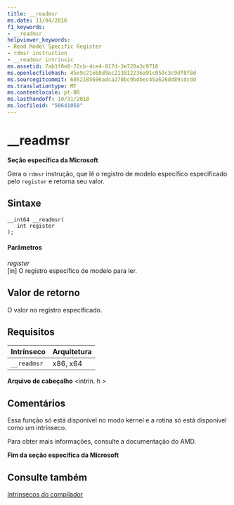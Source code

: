 ```yaml
---
title: __readmsr
ms.date: 11/04/2016
f1_keywords:
- __readmsr
helpviewer_keywords:
- Read Model Specific Register
- rdmsr instruction
- __readmsr intrinsic
ms.assetid: 7ab1f8e8-72cb-4ce4-817d-3e728a3c9716
ms.openlocfilehash: 45e9c21eb8d9ac213812236a91c050c3c9df8f8d
ms.sourcegitcommit: 6052185696adca270bc9bdbec45a626dd89cdcdd
ms.translationtype: MT
ms.contentlocale: pt-BR
ms.lasthandoff: 10/31/2018
ms.locfileid: "50641058"
---
```

# <a name="readmsr"></a>__readmsr

**Seção específica da Microsoft**

Gera o `rdmsr` instrução, que lê o registro de modelo específico especificado pelo `register` e retorna seu valor.

## <a name="syntax"></a>Sintaxe

```
__int64 __readmsr( 
   int register 
);
```

#### <a name="parameters"></a>Parâmetros

*register*<br/>
[in] O registro específico de modelo para ler.

## <a name="return-value"></a>Valor de retorno

O valor no registro especificado.

## <a name="requirements"></a>Requisitos

|Intrínseco|Arquitetura|
|---------------|------------------|
|`__readmsr`|x86, x64|

**Arquivo de cabeçalho** \<intrin. h >

## <a name="remarks"></a>Comentários

Essa função só está disponível no modo kernel e a rotina só está disponível como um intrínseco.

Para obter mais informações, consulte a documentação do AMD.

**Fim da seção específica da Microsoft**

## <a name="see-also"></a>Consulte também

[Intrínsecos do compilador](../intrinsics/compiler-intrinsics.md)